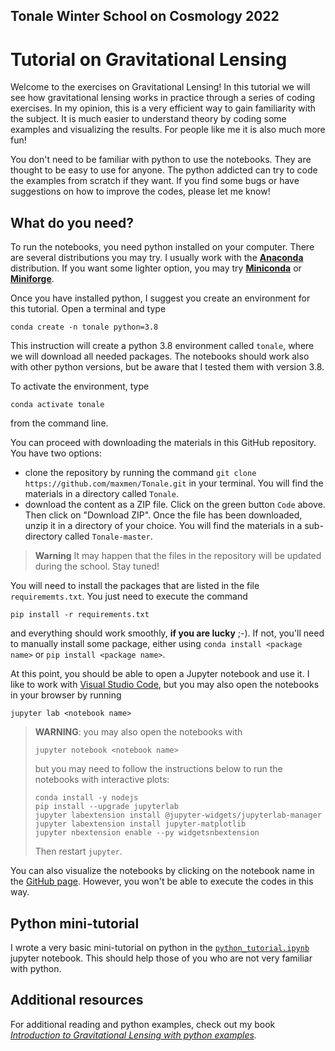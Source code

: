 ## Tonale Winter School on Cosmology 2022 

# Tutorial on Gravitational Lensing

Welcome to the exercises on Gravitational Lensing! In this tutorial we will see how gravitational lensing works in practice through a series of coding exercises. In my opinion, this is a very efficient way to gain familiarity with the subject. It is much easier to understand theory by coding some examples and visualizing the results. For people like me it is also much more fun!

You don't need to be familiar with python to use the notebooks. They are thought to be easy to use for anyone. The python addicted can try to code the examples from scratch if they want. If you find some bugs or have suggestions on how to improve the codes, please let me know!

## What do you need?
To run the notebooks, you need python installed on your computer. There are several distributions you may try. I usually work with the  [**Anaconda**](https://www.anaconda.com) distribution. If you want some lighter option, you may try [**Miniconda**](https://docs.conda.io/en/latest/miniconda.html) or [**Miniforge**](https://github.com/conda-forge/miniforge).

Once you have installed python, I suggest you create an environment for this tutorial. Open a terminal and type

`conda create -n tonale python=3.8`

This instruction will create a python 3.8 environment called `tonale`, where we will download all needed packages. The notebooks should work also with other python versions, but be aware that I tested them with version 3.8. 

To activate the environment, type 

`conda activate tonale`

from the command line.

You can proceed with downloading the materials in this GitHub repository. You have two options:

* clone the repository by running the command
`git clone https://github.com/maxmen/Tonale.git` in your terminal. You will find the materials in a directory called `Tonale`. 
* download the content as a ZIP file. Click on the green button ```Code``` above. Then click on "Download ZIP". Once the file has been downloaded, unzip it in a directory of your choice. You will find the materials in a sub-directory called `Tonale-master`.

> **Warning**
> It may happen that the files in the repository will be updated during the school. Stay tuned!

You will need to install the packages that are listed in the file `requirememts.txt`. You just need to execute the command 

`pip install -r requirements.txt`

and everything should work smoothly, **if you are lucky** ;-). If not, you'll need to manually install some package, either using `conda install <package name>` or `pip install <package name>`.

At this point, you should be able to open a Jupyter notebook and use it. I like to work with [Visual Studio Code](https://code.visualstudio.com/), but you may also open the notebooks in your browser by running 

`jupyter lab <notebook name>`

> **WARNING**: you may also open the notebooks with 
>
>`jupyter notebook <notebook name>`
>
> but you may need to follow the instructions below to run the notebooks with interactive plots:
>```
>conda install -y nodejs
>pip install --upgrade jupyterlab
>jupyter labextension install @jupyter-widgets/jupyterlab-manager
>jupyter labextension install jupyter-matplotlib
>jupyter nbextension enable --py widgetsnbextension
>```
> Then restart `jupyter`.

You can also visualize the notebooks by clicking on the notebook name in the [GitHub page](https://github.com/maxmen/Tonale). However, you won't be able to execute the codes in this way.

## Python mini-tutorial
I wrote a very basic mini-tutorial on python in the [`python_tutorial.ipynb`](python_tutorial.ipynb) jupyter notebook. This should help those of you who are not very familiar with python.

## Additional resources
For additional reading and python examples, check out my book [*Introduction to Gravitational Lensing with python examples*](https://link.springer.com/book/10.1007/978-3-030-73582-1).
